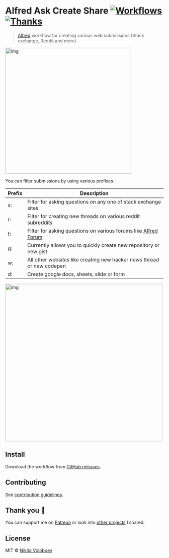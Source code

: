 # Alfred Ask Create Share [![Workflows](https://img.shields.io/badge/More%20Workflows-🎩-purple.svg)](https://github.com/learn-anything/alfred-workflows#readme) [![Thanks](https://img.shields.io/badge/Say%20Thanks-💗-ff69b4.svg)](https://www.patreon.com/nikitavoloboev)
> [Alfred](https://www.alfredapp.com/) workflow for creating various web submissions (Stack exchange, Reddit and more)

<img src="https://i.imgur.com/hdh5MOR.gif" width="400" alt="img">

You can filter submissions by using various prefixes.

|  Prefix |  Description |
|---|---|
| s: |  Filter for asking questions on any one of stack exchange sites |
| r: | Filter for creating new threads on various reddit subreddits  |
| f: |  Filter for asking questions on various forums like [Alfred Forum](https://www.alfredforum.com/) |
| g: |  Currently allows you to quickly create new repository or new gist |
| w: | All other websites like creating new hacker news thread or new codepen|
| d: |  Create google docs, sheets, slide or form |

<img src="https://i.imgur.com/hZe2AUY.png" width="500" alt="img">

## Install
Download the workflow from [GitHub releases](../../releases/latest).

## Contributing
See [contribution guidelines](CONTRIBUTING.md#readme).

## Thank you 💜
You can support me on [Patreon](https://www.patreon.com/nikitavoloboev) or look into [other projects](https://nikitavoloboev.xyz/projects) I shared.

## License
MIT © [Nikita Voloboev](https://www.nikitavoloboev.xyz)